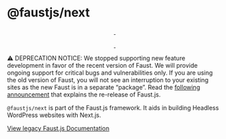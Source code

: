 # @faustjs/next

<p align="center">
  <a aria-label="NPM version" href="https://www.npmjs.com/package/@faustjs/next">
    <img alt="" src="https://img.shields.io/npm/v/@faustjs/next?color=7e5cef&style=for-the-badge">
  </a>

  <a aria-label="License" href="https://github.com/wpengine/faustjs/blob/canary/LICENSE">
    <img alt="" src="https://img.shields.io/npm/l/@faustjs/next?color=7e5cef&style=for-the-badge">
  </a>
</p>

<p align="center">
  <a aria-label="Faust.js Next Downloads Per Month" href="https://www.npmjs.com/package/@faustjs/next">
    <img alt="" src="https://img.shields.io/npm/dm/@faustjs/next?color=7e5cef&style=for-the-badge&label=@faustjs/next">
  </a>
  <a aria-label="Faust.js Next Downloads Per Week" href="https://www.npmjs.com/package/@faustjs/next">
    <img alt="" src="https://img.shields.io/npm/dw/@faustjs/next?color=7e5cef&style=for-the-badge&label=@faustjs/next">
  </a>
</p>

⚠️ DEPRECATION NOTICE: We stopped supporting new feature development in favor of the recent version of Faust. We will provide ongoing support for critical bugs and vulnerabilities only. If you are using the old version of Faust, you will not see an interruption to your existing sites as the new Faust is in a separate “package”. Read the [following announcement](https://faustjs.org/blog/sprint-22-update) that explains the re-release of Faust.js.

`@faustjs/next` is part of the Faust.js framework. It aids in building Headless WordPress websites with Next.js.

[View legacy Faust.js Documentation](https://legacy.faustjs.org/)
